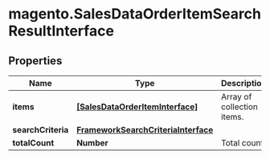 # magento.SalesDataOrderItemSearchResultInterface

## Properties
Name | Type | Description | Notes
------------ | ------------- | ------------- | -------------
**items** | [**[SalesDataOrderItemInterface]**](SalesDataOrderItemInterface.md) | Array of collection items. | 
**searchCriteria** | [**FrameworkSearchCriteriaInterface**](FrameworkSearchCriteriaInterface.md) |  | 
**totalCount** | **Number** | Total count. | 


